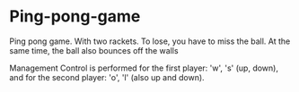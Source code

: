 # Ping-pong-game
Ping pong game. With two rackets. To lose, you have to miss the ball. At the same time, the ball also bounces off the walls

Management
Control is performed for the first player: 'w', 's' (up, down), and for the second player: 'o', 'l' (also up and down).
